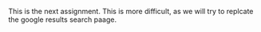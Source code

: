 This is the next assignment. 
This is more difficult, as we will try to replcate the google results search paage. 